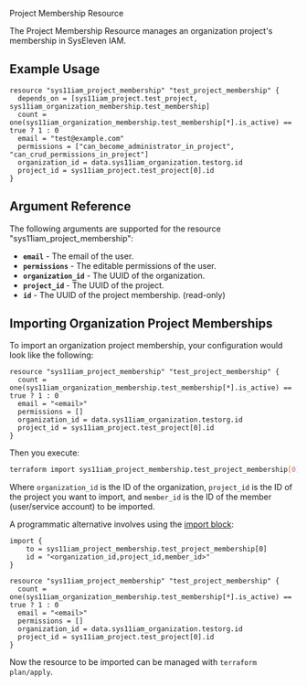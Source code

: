 Project Membership Resource

The Project Membership Resource manages an organization project's membership in SysEleven IAM.

## Example Usage

```hcl
resource "sys11iam_project_membership" "test_project_membership" {
  depends_on = [sys11iam_project.test_project, sys11iam_organization_membership.test_membership]
  count = one(sys11iam_organization_membership.test_membership[*].is_active) == true ? 1 : 0
  email = "test@example.com"
  permissions = ["can_become_administrator_in_project", "can_crud_permissions_in_project"]
  organization_id = data.sys11iam_organization.testorg.id
  project_id = sys11iam_project.test_project[0].id
}
```

## Argument Reference

The following arguments are supported for the resource "sys11iam_project_membership":

* **`email`** - The email of the user.
* **`permissions`** - The editable permissions of the user.
* **`organization_id`** - The UUID of the organization.
* **`project_id`** - The UUID of the project.
* **`id`** - The UUID of the project membership. (read-only)

## Importing Organization Project Memberships

To import an organization project membership, your configuration would look like the following:

```hcl
resource "sys11iam_project_membership" "test_project_membership" {
  count = one(sys11iam_organization_membership.test_membership[*].is_active) == true ? 1 : 0
  email = "<email>"
  permissions = []
  organization_id = data.sys11iam_organization.testorg.id
  project_id = sys11iam_project.test_project[0].id
}

```
Then you execute:

```bash
terraform import sys11iam_project_membership.test_project_membership[0] <organization_id,project_id,member_id>
```

Where `organization_id` is the ID of the organization, `project_id` is the ID of the project you want to import, and `member_id` is the ID of the member (user/service account) to be imported.

A programmatic alternative involves using the [import block](https://developer.hashicorp.com/terraform/language/import#syntax):

```hcl
import {
    to = sys11iam_project_membership.test_project_membership[0]
    id = "<organization_id,project_id,member_id>"
}

resource "sys11iam_project_membership" "test_project_membership" {
  count = one(sys11iam_organization_membership.test_membership[*].is_active) == true ? 1 : 0
  email = "<email>"
  permissions = []
  organization_id = data.sys11iam_organization.testorg.id
  project_id = sys11iam_project.test_project[0].id
}

```

Now the resource to be imported can be managed with `terraform plan/apply`.

